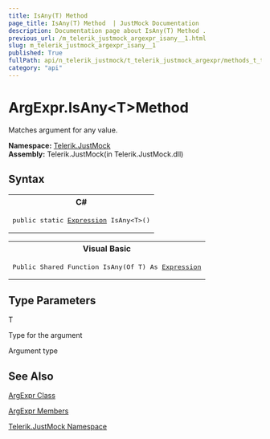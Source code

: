 ```yaml
---
title: IsAny(T) Method 
page_title: IsAny(T) Method  | JustMock Documentation
description: Documentation page about IsAny(T) Method .
previous_url: /m_telerik_justmock_argexpr_isany__1.html
slug: m_telerik_justmock_argexpr_isany__1
published: True
fullPath: api/n_telerik_justmock/t_telerik_justmock_argexpr/methods_t_telerik_justmock_argexpr/m_telerik_justmock_argexpr_isany__1
category: "api"
---
```


# ArgExpr.IsAny&lt;T&gt;Method



Matches argument for any value.


 **Namespace:**  [Telerik.JustMock](n_telerik_justmock) <br> **Assembly:** Telerik.JustMock(in Telerik.JustMock.dll)
## Syntax


<div id="syntaxCodeBlocks" class="code"><span codeLanguage="CSharp"><table><tr><th>C#</th></tr><tr><td><pre xml:space="preserve"><span class="keyword">public</span> <span class="keyword">static</span> <a href="https://msdn2.microsoft.com/en-us/library/bb356138" target="_blank">Expression</a> <span class="identifier">IsAny</span>&lt;T&gt;()
</pre></td></tr></table></span><span codeLanguage="VisualBasicDeclaration"><table><tr><th>Visual Basic</th></tr><tr><td><pre xml:space="preserve"><span class="keyword">Public</span> <span class="keyword">Shared</span> <span class="keyword">Function</span> <span class="identifier">IsAny</span>(<span class="keyword">Of</span> T) <span class="keyword">As</span> <a href="https://msdn2.microsoft.com/en-us/library/bb356138" target="_blank">Expression</a></pre></td></tr></table></span></div>

## Type Parameters




T<br>


Type for the argument


Argument type

## See Also



 [ArgExpr Class](t_telerik_justmock_argexpr) 

 [ArgExpr Members](allmembers_t_telerik_justmock_argexpr) 

 [Telerik.JustMock Namespace](n_telerik_justmock) 



